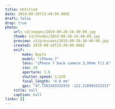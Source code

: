 ```yaml
---
title: Untitled
date: 2019-09-28T23:49:09.000Z
draft: false
drop: true
photo:
    url: s3/images/2019-09-28-16-49-09.jpg
    thumb: s3/thumbs/2019-09-28-16-49-09.jpg
    preview: s3/previews/2019-09-28-16-49-09.jpg
    created: 2019-09-28T23:49:09.000Z
    exif:
        make: Apple
        model: "iPhone 7"
        lens: "iPhone 7 back camera 3.99mm f/1.8"
        iso: 20
        aperture: 1.8
        shutter_speed: 1/320
        focal_length: "4.0 mm"
        gps: "47.7581583333333 -122.210983333333"
    title: null
    caption: null
links: []
---
```

